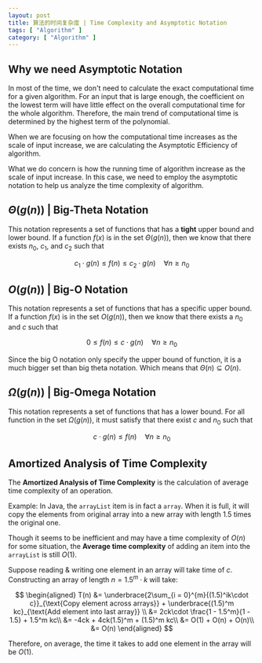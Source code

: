 ```yaml
---
layout: post
title: 算法的时间复杂度 | Time Complexity and Asymptotic Notation
tags: [ "Algorithm" ]
category: [ "Algorithm" ]
---
```


## Why we need Asymptotic Notation

In most of the time, we don't need to calculate the exact computational time for a given algorithm.
For an input that is large enough, the coefficient on the lowest term will have little effect on the overall computational time for the whole algorithm. Therefore, the main trend of computational time is determined by the highest term of the polynomial.

When we are focusing on how the computational time increases as the scale of input increase, we are calculating the Asymptotic Efficiency of algorithm.

What we do concern is how the running time of algorithm increase as the scale of input increase. In this case, we need to employ the asymptotic notation to help us analyze the time complexity of algorithm.

## $\Theta (g(n))$ | Big-Theta Notation
This notation represents a set of functions that has a **tight** upper bound and lower bound. If a function $f(x)$ is in the set $\Theta (g(n))$, then we know that there exists $n_0$, $c_1$, and $c_2$ such that

$$
c_1 \cdot g(n) \leq f(n) \leq c_2 \cdot g(n) \quad \forall n \geq n_0
$$


## $O(g(n))$ | Big-O Notation
This notation represents a set of functions that has a specific upper bound. If a function $f(x)$ is in the set $O(g(n))$, then we know that there exists a $n_0$ and $c$ such that

$$
0\leq f(n)\leq c\cdot g(n) \quad \forall n \geq n_0
$$

Since the big O notation only specify the upper bound of function, it is a much bigger set than big theta notation. Which means that $\Theta(n) \subseteq O(n)$.

## $\Omega(g(n))$ | Big-Omega Notation
This notation represents a set of functions that has a lower bound. For all function in the set $\Omega(g(n))$, it must satisfy that there exist $c$ and $n_0$ such that

$$
c\cdot g(n) \leq f(n) \quad \forall n \geq n_0
$$


## Amortized Analysis of Time Complexity

The **Amortized Analysis of Time Complexity** is the calculation of average time complexity of an operation.

Example: In Java, the `arrayList` item is in fact a `array`. When it is full, it will copy the elements from original array into a new array with length 1.5 times the original one.

Though it seems to be inefficient and may have a time complexity of $O(n)$ for some situation, the **Average time complexity** of adding an item into the `arrayList` is still $O(1)$.

Suppose reading & writing one element in an array will take time of $c$. Constructing an array of length $n = 1.5^m \cdot k$ will take:

$$
\begin{aligned}
T(n) &= \underbrace{2\sum_{i = 0}^{m}{(1.5)^ik\cdot c}}_{\text{Copy element across arrays}} + \underbrace{(1.5)^m kc}_{\text{Add element into last array}} \\
&= 2ck\cdot \frac{1 - 1.5^m}{1 - 1.5} + 1.5^m kc\\
&= -4ck + 4ck(1.5)^m + (1.5)^m kc\\
&= O(1) + O(n) + O(n)\\
&= O(n) 
\end{aligned}
$$

Therefore, on average, the time it takes to add one element in the array will be $O(1)$.